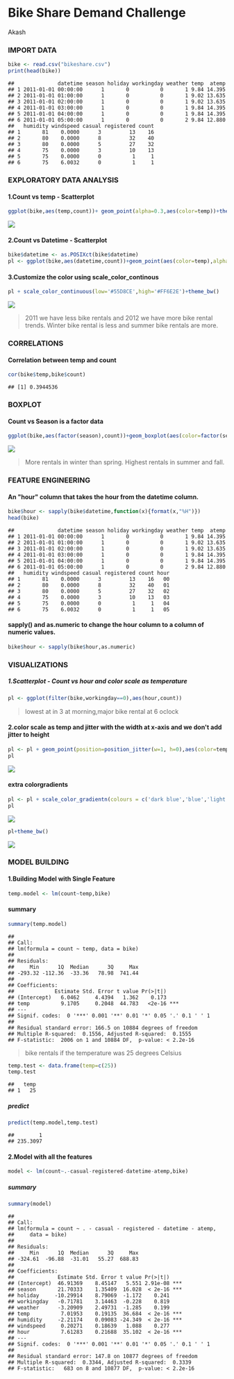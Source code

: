 Bike Share Demand Challenge
================
Akash

### IMPORT DATA

``` r
bike <- read.csv("bikeshare.csv")
print(head(bike))
```

    ##              datetime season holiday workingday weather temp  atemp
    ## 1 2011-01-01 00:00:00      1       0          0       1 9.84 14.395
    ## 2 2011-01-01 01:00:00      1       0          0       1 9.02 13.635
    ## 3 2011-01-01 02:00:00      1       0          0       1 9.02 13.635
    ## 4 2011-01-01 03:00:00      1       0          0       1 9.84 14.395
    ## 5 2011-01-01 04:00:00      1       0          0       1 9.84 14.395
    ## 6 2011-01-01 05:00:00      1       0          0       2 9.84 12.880
    ##   humidity windspeed casual registered count
    ## 1       81    0.0000      3         13    16
    ## 2       80    0.0000      8         32    40
    ## 3       80    0.0000      5         27    32
    ## 4       75    0.0000      3         10    13
    ## 5       75    0.0000      0          1     1
    ## 6       75    6.0032      0          1     1

### EXPLORATORY DATA ANALYSIS

#### 1.Count vs temp - Scatterplot

``` r
ggplot(bike,aes(temp,count))+ geom_point(alpha=0.3,aes(color=temp))+theme_bw()
```

![](bikeRentalCountnew_github_files/figure-markdown_github/unnamed-chunk-3-1.png)

#### 2.Count vs Datetime - Scatterplot

``` r
bike$datetime <- as.POSIXct(bike$datetime)
pl <- ggplot(bike,aes(datetime,count))+geom_point(aes(color=temp),alpha=0.5)
```

#### 3.Customize the color using scale\_color\_continous

``` r
pl + scale_color_continuous(low='#55D8CE',high='#FF6E2E')+theme_bw()
```

![](bikeRentalCountnew_github_files/figure-markdown_github/unnamed-chunk-5-1.png)

> 2011 we have less bike rentals and 2012 we have more bike rental trends. Winter bike rental is less and summer bike rentals are more.

### CORRELATIONS

#### Correlation between temp and count

``` r
cor(bike$temp,bike$count)
```

    ## [1] 0.3944536

### BOXPLOT

#### Count vs Season is a factor data

``` r
ggplot(bike,aes(factor(season),count))+geom_boxplot(aes(color=factor(season)))+theme_bw()
```

![](bikeRentalCountnew_github_files/figure-markdown_github/unnamed-chunk-7-1.png)

> More rentals in winter than spring. Highest rentals in summer and fall.

### FEATURE ENGINEERING

#### An "hour" column that takes the hour from the datetime column.

``` r
bike$hour <- sapply(bike$datetime,function(x){format(x,"%H")})
head(bike)
```

    ##              datetime season holiday workingday weather temp  atemp
    ## 1 2011-01-01 00:00:00      1       0          0       1 9.84 14.395
    ## 2 2011-01-01 01:00:00      1       0          0       1 9.02 13.635
    ## 3 2011-01-01 02:00:00      1       0          0       1 9.02 13.635
    ## 4 2011-01-01 03:00:00      1       0          0       1 9.84 14.395
    ## 5 2011-01-01 04:00:00      1       0          0       1 9.84 14.395
    ## 6 2011-01-01 05:00:00      1       0          0       2 9.84 12.880
    ##   humidity windspeed casual registered count hour
    ## 1       81    0.0000      3         13    16   00
    ## 2       80    0.0000      8         32    40   01
    ## 3       80    0.0000      5         27    32   02
    ## 4       75    0.0000      3         10    13   03
    ## 5       75    0.0000      0          1     1   04
    ## 6       75    6.0032      0          1     1   05

#### sapply() and as.numeric to change the hour column to a column of numeric values.

``` r
bike$hour <- sapply(bike$hour,as.numeric)
```

### VISUALIZATIONS

##### 1.Scatterplot - Count vs hour and color scale as temperature

``` r
pl <- ggplot(filter(bike,workingday==0),aes(hour,count))
```

> lowest at in 3 at morning,major bike rental at 6 oclock

#### 2.color scale as temp and jitter with the width at x-axis and we don't add jitter to height

``` r
pl <- pl + geom_point(position=position_jitter(w=1, h=0),aes(color=temp),alpha=0.5)
pl
```

![](bikeRentalCountnew_github_files/figure-markdown_github/unnamed-chunk-11-1.png)

#### extra colorgradients

``` r
pl <- pl + scale_color_gradientn(colours = c('dark blue','blue','light blue','light green','yellow','orange','red'))
pl
```

![](bikeRentalCountnew_github_files/figure-markdown_github/unnamed-chunk-12-1.png)

``` r
pl+theme_bw()
```

![](bikeRentalCountnew_github_files/figure-markdown_github/unnamed-chunk-12-2.png)

### MODEL BUILDING

#### 1.Building Model with Single Feature

``` r
temp.model <- lm(count~temp,bike)
```

#### summary

``` r
summary(temp.model)
```

    ## 
    ## Call:
    ## lm(formula = count ~ temp, data = bike)
    ## 
    ## Residuals:
    ##     Min      1Q  Median      3Q     Max 
    ## -293.32 -112.36  -33.36   78.98  741.44 
    ## 
    ## Coefficients:
    ##             Estimate Std. Error t value Pr(>|t|)    
    ## (Intercept)   6.0462     4.4394   1.362    0.173    
    ## temp          9.1705     0.2048  44.783   <2e-16 ***
    ## ---
    ## Signif. codes:  0 '***' 0.001 '**' 0.01 '*' 0.05 '.' 0.1 ' ' 1
    ## 
    ## Residual standard error: 166.5 on 10884 degrees of freedom
    ## Multiple R-squared:  0.1556, Adjusted R-squared:  0.1555 
    ## F-statistic:  2006 on 1 and 10884 DF,  p-value: < 2.2e-16

> bike rentals if the temperature was 25 degrees Celsius

``` r
temp.test <- data.frame(temp=c(25))
temp.test
```

    ##   temp
    ## 1   25

##### predict

``` r
predict(temp.model,temp.test)
```

    ##        1 
    ## 235.3097

#### 2.Model with all the features

``` r
model <- lm(count~.-casual-registered-datetime-atemp,bike)
```

##### summary

``` r
summary(model)
```

    ## 
    ## Call:
    ## lm(formula = count ~ . - casual - registered - datetime - atemp, 
    ##     data = bike)
    ## 
    ## Residuals:
    ##     Min      1Q  Median      3Q     Max 
    ## -324.61  -96.88  -31.01   55.27  688.83 
    ## 
    ## Coefficients:
    ##              Estimate Std. Error t value Pr(>|t|)    
    ## (Intercept)  46.91369    8.45147   5.551 2.91e-08 ***
    ## season       21.70333    1.35409  16.028  < 2e-16 ***
    ## holiday     -10.29914    8.79069  -1.172    0.241    
    ## workingday   -0.71781    3.14463  -0.228    0.819    
    ## weather      -3.20909    2.49731  -1.285    0.199    
    ## temp          7.01953    0.19135  36.684  < 2e-16 ***
    ## humidity     -2.21174    0.09083 -24.349  < 2e-16 ***
    ## windspeed     0.20271    0.18639   1.088    0.277    
    ## hour          7.61283    0.21688  35.102  < 2e-16 ***
    ## ---
    ## Signif. codes:  0 '***' 0.001 '**' 0.01 '*' 0.05 '.' 0.1 ' ' 1
    ## 
    ## Residual standard error: 147.8 on 10877 degrees of freedom
    ## Multiple R-squared:  0.3344, Adjusted R-squared:  0.3339 
    ## F-statistic:   683 on 8 and 10877 DF,  p-value: < 2.2e-16
